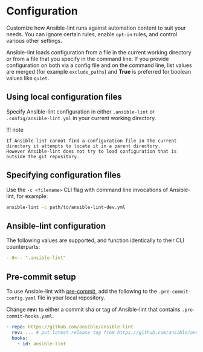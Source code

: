 # Configuration

Customize how Ansible-lint runs against automation content to suit your needs.
You can ignore certain rules, enable `opt-in` rules, and control various other
settings.

Ansible-lint loads configuration from a file in the current working directory or
from a file that you specify in the command line. If you provide configuration
on both via a config file and on the command line, list values are merged (for
example `exclude_paths`) and **True** is preferred for boolean values like
`quiet`.

## Using local configuration files

Specify Ansible-lint configuration in either `.ansible-lint` or
`.config/ansible-lint.yml` in your current working directory.

!!! note

    If Ansible-lint cannot find a configuration file in the current directory it attempts to locate it in a parent directory.
    However Ansible-lint does not try to load configuration that is outside the git repository.

## Specifying configuration files

Use the `-c <filename>` CLI flag with command line invocations of Ansible-lint,
for example:

```bash
ansible-lint -c path/to/ansible-lint-dev.yml
```

## Ansible-lint configuration

The following values are supported, and function identically to their CLI
counterparts:

```yaml
--8<-- ".ansible-lint"
```

## Pre-commit setup

To use Ansible-lint with [pre-commit], add the following to the
`.pre-commit-config.yaml` file in your local repository.

Change **rev:** to either a commit sha or tag of Ansible-lint that contains
`.pre-commit-hooks.yaml`.

```yaml
- repo: https://github.com/ansible/ansible-lint
  rev: ... # put latest release tag from https://github.com/ansible/ansible-lint/releases/
  hooks:
    - id: ansible-lint
```

[pre-commit]: https://pre-commit.com/

